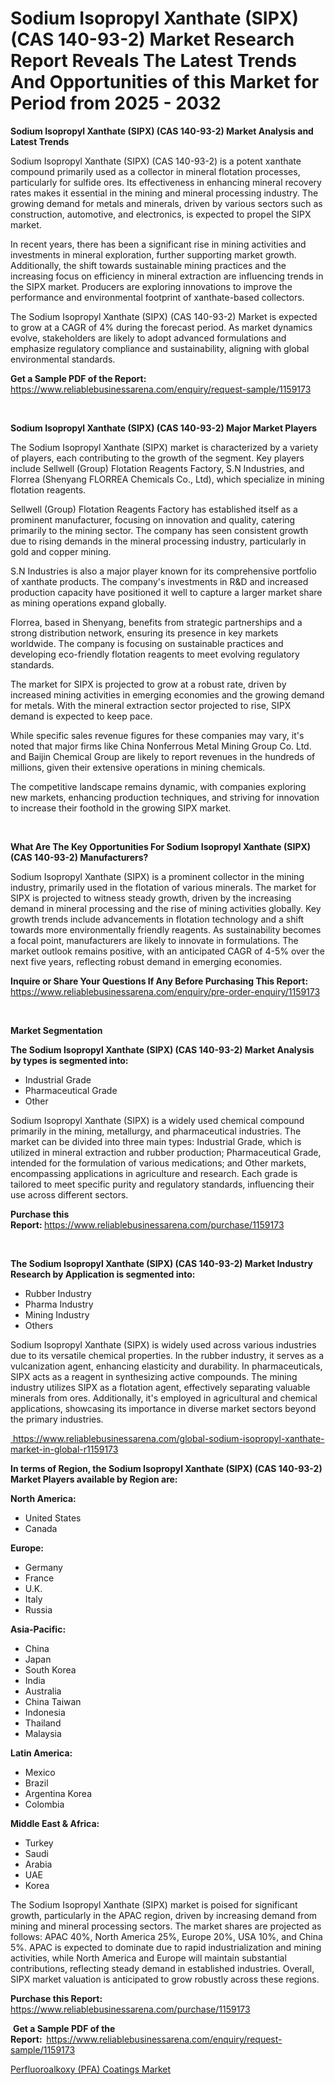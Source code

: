<p><h1>Sodium Isopropyl Xanthate (SIPX) (CAS 140-93-2) Market Research Report Reveals The Latest Trends And Opportunities of this Market for Period from 2025 - 2032</h1></p><p><strong>Sodium Isopropyl Xanthate (SIPX) (CAS 140-93-2) Market Analysis and Latest Trends</strong></p>
<p><p>Sodium Isopropyl Xanthate (SIPX) (CAS 140-93-2) is a potent xanthate compound primarily used as a collector in mineral flotation processes, particularly for sulfide ores. Its effectiveness in enhancing mineral recovery rates makes it essential in the mining and mineral processing industry. The growing demand for metals and minerals, driven by various sectors such as construction, automotive, and electronics, is expected to propel the SIPX market.</p><p>In recent years, there has been a significant rise in mining activities and investments in mineral exploration, further supporting market growth. Additionally, the shift towards sustainable mining practices and the increasing focus on efficiency in mineral extraction are influencing trends in the SIPX market. Producers are exploring innovations to improve the performance and environmental footprint of xanthate-based collectors. </p><p>The Sodium Isopropyl Xanthate (SIPX) (CAS 140-93-2) Market is expected to grow at a CAGR of 4% during the forecast period. As market dynamics evolve, stakeholders are likely to adopt advanced formulations and emphasize regulatory compliance and sustainability, aligning with global environmental standards.</p></p>
<p><strong>Get a Sample PDF of the Report:&nbsp;</strong> <a href="https://www.reliablebusinessarena.com/enquiry/request-sample/1159173?utm_campaign=2258&utm_medium=2&utm_source=Github&utm_content=ia&utm_term=01022025&utm_id=sodium-isopropyl-xanthate-sipx-cas-140-93-2">https://www.reliablebusinessarena.com/enquiry/request-sample/1159173</a></p>
<p>&nbsp;</p>
<p><strong>Sodium Isopropyl Xanthate (SIPX) (CAS 140-93-2) Major Market Players</strong></p>
<p><p>The Sodium Isopropyl Xanthate (SIPX) market is characterized by a variety of players, each contributing to the growth of the segment. Key players include Sellwell (Group) Flotation Reagents Factory, S.N Industries, and Florrea (Shenyang FLORREA Chemicals Co., Ltd), which specialize in mining flotation reagents.</p><p>Sellwell (Group) Flotation Reagents Factory has established itself as a prominent manufacturer, focusing on innovation and quality, catering primarily to the mining sector. The company has seen consistent growth due to rising demands in the mineral processing industry, particularly in gold and copper mining.</p><p>S.N Industries is also a major player known for its comprehensive portfolio of xanthate products. The company's investments in R&D and increased production capacity have positioned it well to capture a larger market share as mining operations expand globally.</p><p>Florrea, based in Shenyang, benefits from strategic partnerships and a strong distribution network, ensuring its presence in key markets worldwide. The company is focusing on sustainable practices and developing eco-friendly flotation reagents to meet evolving regulatory standards.</p><p>The market for SIPX is projected to grow at a robust rate, driven by increased mining activities in emerging economies and the growing demand for metals. With the mineral extraction sector projected to rise, SIPX demand is expected to keep pace.</p><p>While specific sales revenue figures for these companies may vary, it's noted that major firms like China Nonferrous Metal Mining Group Co. Ltd. and Baijin Chemical Group are likely to report revenues in the hundreds of millions, given their extensive operations in mining chemicals.</p><p>The competitive landscape remains dynamic, with companies exploring new markets, enhancing production techniques, and striving for innovation to increase their foothold in the growing SIPX market.</p></p>
<p>&nbsp;</p>
<p><strong>What Are The Key Opportunities For Sodium Isopropyl Xanthate (SIPX) (CAS 140-93-2) Manufacturers?</strong></p>
<p><p>Sodium Isopropyl Xanthate (SIPX) is a prominent collector in the mining industry, primarily used in the flotation of various minerals. The market for SIPX is projected to witness steady growth, driven by the increasing demand in mineral processing and the rise of mining activities globally. Key growth trends include advancements in flotation technology and a shift towards more environmentally friendly reagents. As sustainability becomes a focal point, manufacturers are likely to innovate in formulations. The market outlook remains positive, with an anticipated CAGR of 4-5% over the next five years, reflecting robust demand in emerging economies.</p></p>
<p><strong>Inquire or Share Your Questions If Any Before Purchasing This Report:</strong> <a href="https://www.reliablebusinessarena.com/enquiry/pre-order-enquiry/1159173?utm_campaign=2258&utm_medium=2&utm_source=Github&utm_content=ia&utm_term=01022025&utm_id=sodium-isopropyl-xanthate-sipx-cas-140-93-2">https://www.reliablebusinessarena.com/enquiry/pre-order-enquiry/1159173</a></p>
<p>&nbsp;</p>
<p><strong>Market Segmentation</strong></p>
<p><strong>The Sodium Isopropyl Xanthate (SIPX) (CAS 140-93-2) Market Analysis by types is segmented into:</strong></p>
<p><ul><li>Industrial Grade</li><li>Pharmaceutical Grade</li><li>Other</li></ul></p>
<p><p>Sodium Isopropyl Xanthate (SIPX) is a widely used chemical compound primarily in the mining, metallurgy, and pharmaceutical industries. The market can be divided into three main types: Industrial Grade, which is utilized in mineral extraction and rubber production; Pharmaceutical Grade, intended for the formulation of various medications; and Other markets, encompassing applications in agriculture and research. Each grade is tailored to meet specific purity and regulatory standards, influencing their use across different sectors.</p></p>
<p><strong>Purchase this Report:&nbsp;</strong><a href="https://www.reliablebusinessarena.com/purchase/1159173?utm_campaign=2258&utm_medium=2&utm_source=Github&utm_content=ia&utm_term=01022025&utm_id=sodium-isopropyl-xanthate-sipx-cas-140-93-2">https://www.reliablebusinessarena.com/purchase/1159173</a></p>
<p>&nbsp;</p>
<p><strong>The Sodium Isopropyl Xanthate (SIPX) (CAS 140-93-2) Market Industry Research by Application is segmented into:</strong></p>
<p><ul><li>Rubber Industry</li><li>Pharma Industry</li><li>Mining Industry</li><li>Others</li></ul></p>
<p><p>Sodium Isopropyl Xanthate (SIPX) is widely used across various industries due to its versatile chemical properties. In the rubber industry, it serves as a vulcanization agent, enhancing elasticity and durability. In pharmaceuticals, SIPX acts as a reagent in synthesizing active compounds. The mining industry utilizes SIPX as a flotation agent, effectively separating valuable minerals from ores. Additionally, it's employed in agricultural and chemical applications, showcasing its importance in diverse market sectors beyond the primary industries.</p></p>
<p><a href="https://www.reliablebusinessarena.com/global-sodium-isopropyl-xanthate-market-in-global-r1159173?utm_campaign=2258&utm_medium=2&utm_source=Github&utm_content=ia&utm_term=01022025&utm_id=sodium-isopropyl-xanthate-sipx-cas-140-93-2">&nbsp;https://www.reliablebusinessarena.com/global-sodium-isopropyl-xanthate-market-in-global-r1159173</a></p>
<p><strong>In terms of Region, the Sodium Isopropyl Xanthate (SIPX) (CAS 140-93-2) Market Players available by Region are:</strong></p>
<p>
    <p> <strong> North America: </strong>
        <ul>
            <li>United States</li>
            <li>Canada</li>
        </ul>
        </p> 
    <p> <strong> Europe: </strong>
        <ul>
            <li>Germany</li>
            <li>France</li>
            <li>U.K.</li>
            <li>Italy</li>
            <li>Russia</li>
        </ul>
        </p> 
    <p> <strong> Asia-Pacific: </strong>
        <ul>
            <li>China</li>
            <li>Japan</li>
            <li>South Korea</li>
            <li>India</li>
            <li>Australia</li>
            <li>China Taiwan</li>
            <li>Indonesia</li>
            <li>Thailand</li>
            <li>Malaysia</li>
        </ul>
        </p> 
    <p> <strong> Latin America: </strong>
        <ul>
            <li>Mexico</li>
            <li>Brazil</li>
            <li>Argentina Korea</li>
            <li>Colombia</li>
        </ul>
        </p> 
    <p> <strong> Middle East & Africa: </strong>
        <ul>
            <li>Turkey</li>
            <li>Saudi</li>
            <li>Arabia</li>
            <li>UAE</li>
            <li>Korea</li>
        </ul>
    </p>
    </p>
<p><p>The Sodium Isopropyl Xanthate (SIPX) market is poised for significant growth, particularly in the APAC region, driven by increasing demand from mining and mineral processing sectors. The market shares are projected as follows: APAC 40%, North America 25%, Europe 20%, USA 10%, and China 5%. APAC is expected to dominate due to rapid industrialization and mining activities, while North America and Europe will maintain substantial contributions, reflecting steady demand in established industries. Overall, SIPX market valuation is anticipated to grow robustly across these regions.</p></p>
<p><strong>Purchase this Report: </strong><a href="https://www.reliablebusinessarena.com/purchase/1159173?utm_campaign=2258&utm_medium=2&utm_source=Github&utm_content=ia&utm_term=01022025&utm_id=sodium-isopropyl-xanthate-sipx-cas-140-93-2">https://www.reliablebusinessarena.com/purchase/1159173</a></p>
<p>&nbsp;<strong>Get a Sample PDF of the Report:&nbsp;&nbsp;</strong><a href="https://www.reliablebusinessarena.com/enquiry/request-sample/1159173?utm_campaign=2258&utm_medium=2&utm_source=Github&utm_content=ia&utm_term=01022025&utm_id=sodium-isopropyl-xanthate-sipx-cas-140-93-2">https://www.reliablebusinessarena.com/enquiry/request-sample/1159173</a></p>
<p><strong></strong></p>
<p><p><a href="https://github.com/ilonaenterline65/Market-Research-Report-List-1/blob/main/perfluoroalkoxy-pfa-coatings-market.md?utm_campaign=2258&utm_medium=2&utm_source=Github&utm_content=ia&utm_term=01022025&utm_id=sodium-isopropyl-xanthate-sipx-cas-140-93-2">Perfluoroalkoxy (PFA) Coatings Market</a></p></p>